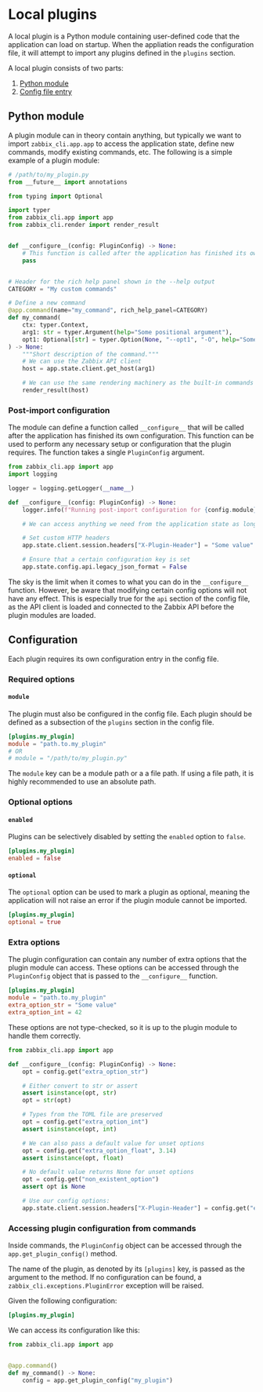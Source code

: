 # Local plugins

A local plugin is a Python module containing user-defined code that the application can load on startup. When the appliation reads the configuration file, it will attempt to import any plugins defined in the `plugins` section.

A local plugin consists of two parts:

1. [Python module](#python-module)
2. [Config file entry](#configuration)

## Python module

A plugin module can in theory contain anything, but typically we want to import `zabbix_cli.app.app` to access the application state, define new commands, modify existing commands, etc. The following is a simple example of a plugin module:

```Python
# /path/to/my_plugin.py
from __future__ import annotations

from typing import Optional

import typer
from zabbix_cli.app import app
from zabbix_cli.render import render_result


def __configure__(config: PluginConfig) -> None:
    # This function is called after the application has finished its own configuration
    pass


# Header for the rich help panel shown in the --help output
CATEGORY = "My custom commands"

# Define a new command
@app.command(name="my_command", rich_help_panel=CATEGORY)
def my_command(
    ctx: typer.Context,
    arg1: str = typer.Argument(help="Some positional argument"),
    opt1: Optional[str] = typer.Option(None, "--opt1", "-O", help="Some named option"),
) -> None:
    """Short description of the command."""
    # We can use the Zabbix API client
    host = app.state.client.get_host(arg1)

    # We can use the same rendering machinery as the built-in commands
    render_result(host)
```

### Post-import configuration

The module can define a function called `__configure__` that will be called after the application has finished its own configuration. This function can be used to perform any necessary setup or configuration that the plugin requires. The function takes a single `PluginConfig` argument.

```python
from zabbix_cli.app import app
import logging

logger = logging.getLogger(__name__)

def __configure__(config: PluginConfig) -> None:
    logger.info(f"Running post-import configuration for {config.module}")

    # We can access anything we need from the application state as long as the plugin module imports `zabbix_cli.app.app`

    # Set custom HTTP headers
    app.state.client.session.headers["X-Plugin-Header"] = "Some value"

    # Ensure that a certain configuration key is set
    app.state.config.api.legacy_json_format = False
```

The sky is the limit when it comes to what you can do in the `__configure__` function. However, be aware that modifying certain config options will not have any effect. This is especially true for the `api` section of the config file, as the API client is loaded and connected to the Zabbix API before the plugin modules are loaded.

## Configuration

Each plugin requires its own configuration entry in the config file.

### Required options

#### `module`

The plugin must also be configured in the config file. Each plugin should be defined as a subsection of the `plugins` section in the config file.

```toml
[plugins.my_plugin]
module = "path.to.my_plugin"
# OR
# module = "/path/to/my_plugin.py"
```

The `module` key can be a module path or a a file path. If using a file path, it is highly recommended to use an absolute path.

### Optional options

#### `enabled`

Plugins can be selectively disabled by setting the `enabled` option to `false`.

```toml
[plugins.my_plugin]
enabled = false
```

#### `optional`

The `optional` option can be used to mark a plugin as optional, meaning the application will not raise an error if the plugin module cannot be imported.

```toml
[plugins.my_plugin]
optional = true
```

### Extra options

The plugin configuration can contain any number of extra options that the plugin module can access. These options can be accessed through the `PluginConfig` object that is passed to the `__configure__` function.

```toml
[plugins.my_plugin]
module = "path.to.my_plugin"
extra_option_str = "Some value"
extra_option_int = 42
```

These options are not type-checked, so it is up to the plugin module to handle them correctly.

```python
from zabbix_cli.app import app

def __configure__(config: PluginConfig) -> None:
    opt = config.get("extra_option_str")

    # Either convert to str or assert
    assert isinstance(opt, str)
    opt = str(opt)

    # Types from the TOML file are preserved
    opt = config.get("extra_option_int")
    assert isinstance(opt, int)

    # We can also pass a default value for unset options
    opt = config.get("extra_option_float", 3.14)
    assert isinstance(opt, float)

    # No default value returns None for unset options
    opt = config.get("non_existent_option")
    assert opt is None

    # Use our config options:
    app.state.client.session.headers["X-Plugin-Header"] = config.get("extra_option_str")
```

### Accessing plugin configuration from commands

Inside commands, the `PluginConfig` object can be accessed through the `app.get_plugin_config()` method.

The name of the plugin, as denoted by its `[plugins]` key, is passed as the argument to the method. If no configuration can be found, a `zabbix_cli.exceptions.PluginError` exception will be raised.

Given the following configuration:

```toml
[plugins.my_plugin]
```

We can access its configuration like this:

```python
from zabbix_cli.app import app


@app.command()
def my_command() -> None:
    config = app.get_plugin_config("my_plugin")
```
